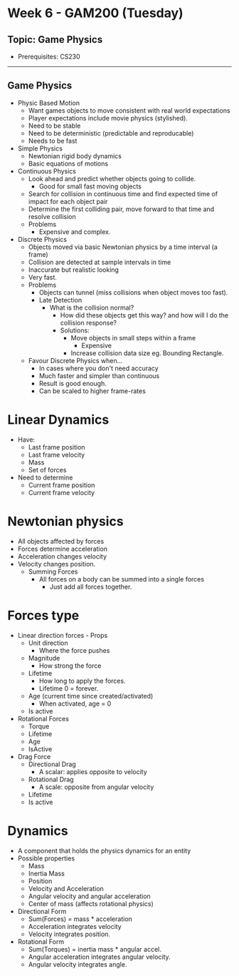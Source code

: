 # Week 6 - GAM200 (Tuesday)
## Topic: Game Physics
- Prerequisites: CS230
---
## Game Physics
- Physic Based Motion
  - Want games objects to move consistent with real world expectations
  - Player expectations include movie physics (stylished).
  - Need to be stable
  - Need to be deterministic (predictable and reproducable)
  - Needs to be fast
- Simple Physics
  - Newtonian rigid body dynamics
  - Basic equations of motions
- Continuous Physics
  - Look ahead and predict whether objects going to collide.
    - Good for small fast moving objects
  - Search for collision in continuous time and find expected time of impact for each object pair
  - Determine the first colliding pair, move forward to that time and resolve collision
  - Problems
    - Expensive and complex.
- Discrete Physics
  - Objects moved via basic Newtonian physics by a time interval (a frame)
  - Collision are detected at sample intervals in time
  - Inaccurate but realistic looking
  - Very fast.
  - Problems
    - Objects can tunnel (miss collisions when object moves too fast).
    - Late Detection
      - What is the collision normal?
        - How did these objects get this way? and how will I do the collision response?
        - Solutions:
          - Move objects in small steps within a frame
            - Expensive
          - Increase collision data size eg. Bounding Rectangle.
  - Favour Discrete Physics when...
    - In cases where you don't need accuracy
    - Much faster and simpler than continuous
    - Result is good enough.
    - Can be scaled to higher frame-rates

# Linear Dynamics
- Have:
  - Last frame position
  - Last frame velocity
  - Mass
  - Set of forces
- Need to determine
    - Current frame position
    - Current frame velocity

# Newtonian physics
- All objects affected by forces
- Forces determine acceleration
- Acceleration changes velocity
- Velocity changes position.
  - Summing Forces
    - All forces on a body can be summed into a single forces
      - Just add all forces together.

# Forces type
- Linear direction forces - Props
  - Unit direction
    - Where the force pushes
  - Magnitude
    - How strong the force
  - Lifetime
    - How long to apply the forces.
    - Lifetime 0 = forever.
  - Age (current time since created/activated)
    - When activated, age = 0
  - Is active
- Rotational Forces
  - Torque
  - Lifetime
  - Age
  - IsActive
- Drag Force
  - Directional Drag
    - A scalar: applies opposite to velocity
  - Rotational Drag
    - A scale: opposite from angular velocity
  - Lifetime
  - Is active

# Dynamics
- A component that holds the physics dynamics for an entity
- Possible properties
  - Mass
  - Inertia Mass
  - Position
  - Velocity and Acceleration
  - Angular velocity and angular acceleration
  - Center of mass (affects rotational physics)
- Directional Form
  - Sum(Forces) = mass * acceleration
  - Acceleration integrates velocity
  - Velocity integrates position.
- Rotational Form
  - Sum(Torques) = inertia mass * angular accel.
  - Angular acceleration integrates angular velocity.
  - Angular velocity integrates angle.
